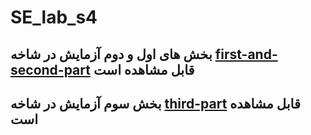 # SE_lab_s4

## بخش های اول و دوم آزمایش در شاخه [first-and-second-part](https://github.com/amirmohammad2001/SE_lab_s4/tree/first-and-second-part)  قابل مشاهده است 

## بخش سوم آزمایش در شاخه [third-part](https://github.com/amirmohammad2001/SE_lab_s4/tree/third-part)  قابل مشاهده است 